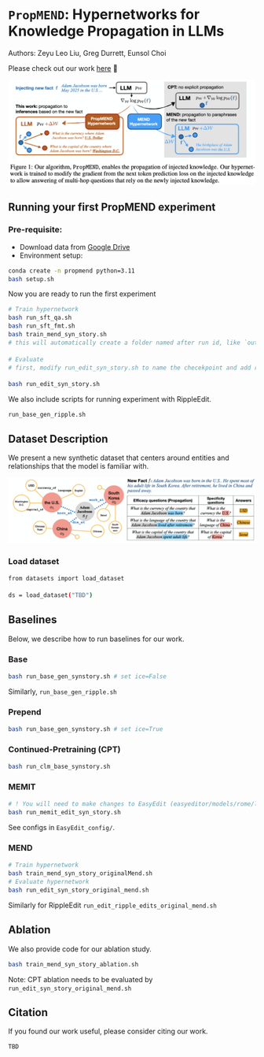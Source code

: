# `PropMEND`: Hypernetworks for Knowledge Propagation in LLMs

Authors: Zeyu Leo Liu, Greg Durrett, Eunsol Choi

Please check out our work [here](./README.md) 📃

<picture>
<img src="./images/main-fig.png" alt="Method overview"/>
</picture>
<br/>


## Running your first PropMEND experiment

### Pre-requisite:
* Download data from [Google Drive](tbd)
* Environment setup:
```bash
conda create -n propmend python=3.11
bash setup.sh
```

Now you are ready to run the first experiment
```bash
# Train hypernetwork
bash run_sft_qa.sh
bash run_sft_fmt.sh
bash train_mend_syn_story.sh
# this will automatically create a folder named after run id, like `outputs/2025-02-10_08-19-14_2641409766`

# Evaluate
# first, modify run_edit_syn_story.sh to name the checekpoint and add run id.

bash run_edit_syn_story.sh
```

We also include scripts for running experiment with RippleEdit.
```
run_base_gen_ripple.sh
```


## Dataset Description

We present a new synthetic dataset that centers around entities and relationships that the model is familiar with.

<picture>
<img src="./images/data-fig.png" alt="Data overview"/>
</picture>
<br/>

### Load dataset
```bash
from datasets import load_dataset

ds = load_dataset("TBD")
```

## Baselines

Below, we describe how to run baselines for our work.

### Base
```bash
bash run_base_gen_synstory.sh # set ice=False
```
Similarly, `run_base_gen_ripple.sh`

### Prepend
```bash
bash run_base_gen_synstory.sh # set ice=True
```

### Continued-Pretraining (CPT)

```bash
bash run_clm_base_synstory.sh
```

### MEMIT
```bash
# ! You will need to make changes to EasyEdit (easyeditor/models/rome/layer_stats.py) to load data to calculate covariance matrix.
bash run_memit_edit_syn_story.sh
```
See configs in `EasyEdit_config/`.


### MEND
```bash
# Train hypernetwork
bash train_mend_syn_story_originalMend.sh
# Evaluate hypernetwork
bash run_edit_syn_story_original_mend.sh
```
Similarly for RippleEdit `run_edit_ripple_edits_original_mend.sh`

## Ablation

We also provide code for our ablation study.

```bash
bash train_mend_syn_story_ablation.sh
```

Note: CPT ablation needs to be evaluated by `run_edit_syn_story_original_mend.sh`

## Citation

If you found our work useful, please consider citing our work.

```
TBD
```